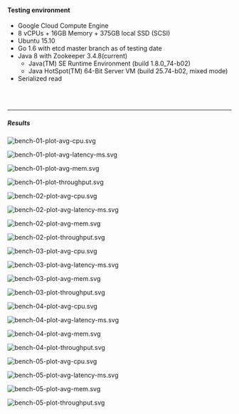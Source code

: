 
#### Testing environment
- Google Cloud Compute Engine
- 8 vCPUs + 16GB Memory + 375GB local SSD (SCSI)
- Ubuntu 15.10
- Go 1.6 with etcd master branch as of testing date
- Java 8 with Zookeeper 3.4.8(current)
	- Java(TM) SE Runtime Environment (build 1.8.0_74-b02)
	- Java HotSpot(TM) 64-Bit Server VM (build 25.74-b02, mixed mode)
- Serialized read



<br><br><hr>
##### Results

![bench-01-plot-avg-cpu.svg](bench-01-plot-avg-cpu.png)

![bench-01-plot-avg-latency-ms.svg](./bench-01-plot-avg-latency-ms.svg)

![bench-01-plot-avg-mem.svg](./bench-01-plot-avg-mem.svg)

![bench-01-plot-throughput.svg](./bench-01-plot-throughput.svg)

![bench-02-plot-avg-cpu.svg](./bench-02-plot-avg-cpu.svg)

![bench-02-plot-avg-latency-ms.svg](./bench-02-plot-avg-latency-ms.svg)

![bench-02-plot-avg-mem.svg](./bench-02-plot-avg-mem.svg)

![bench-02-plot-throughput.svg](./bench-02-plot-throughput.svg)

![bench-03-plot-avg-cpu.svg](./bench-03-plot-avg-cpu.svg)

![bench-03-plot-avg-latency-ms.svg](./bench-03-plot-avg-latency-ms.svg)

![bench-03-plot-avg-mem.svg](./bench-03-plot-avg-mem.svg)

![bench-03-plot-throughput.svg](./bench-03-plot-throughput.svg)

![bench-04-plot-avg-cpu.svg](./bench-04-plot-avg-cpu.svg)

![bench-04-plot-avg-latency-ms.svg](./bench-04-plot-avg-latency-ms.svg)

![bench-04-plot-avg-mem.svg](./bench-04-plot-avg-mem.svg)

![bench-04-plot-throughput.svg](./bench-04-plot-throughput.svg)

![bench-05-plot-avg-cpu.svg](./bench-05-plot-avg-cpu.svg)

![bench-05-plot-avg-latency-ms.svg](./bench-05-plot-avg-latency-ms.svg)

![bench-05-plot-avg-mem.svg](./bench-05-plot-avg-mem.svg)

![bench-05-plot-throughput.svg](./bench-05-plot-throughput.svg)

